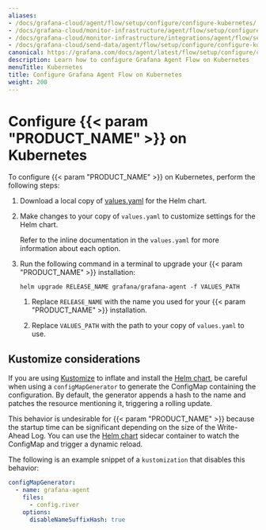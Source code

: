 ```yaml
---
aliases:
- /docs/grafana-cloud/agent/flow/setup/configure/configure-kubernetes/
- /docs/grafana-cloud/monitor-infrastructure/agent/flow/setup/configure/configure-kubernetes/
- /docs/grafana-cloud/monitor-infrastructure/integrations/agent/flow/setup/configure/configure-kubernetes/
- /docs/grafana-cloud/send-data/agent/flow/setup/configure/configure-kubernetes/
canonical: https://grafana.com/docs/agent/latest/flow/setup/configure/configure-kubernetes/
description: Learn how to configure Grafana Agent Flow on Kubernetes
menuTitle: Kubernetes
title: Configure Grafana Agent Flow on Kubernetes
weight: 200
---
```


# Configure {{< param "PRODUCT_NAME" >}} on Kubernetes

To configure {{< param "PRODUCT_NAME" >}} on Kubernetes, perform the following steps:

1. Download a local copy of [values.yaml][] for the Helm chart.

1. Make changes to your copy of `values.yaml` to customize settings for the
   Helm chart.

   Refer to the inline documentation in the `values.yaml` for more information about each option.

1. Run the following command in a terminal to upgrade your {{< param "PRODUCT_NAME" >}} installation:

   ```shell
   helm upgrade RELEASE_NAME grafana/grafana-agent -f VALUES_PATH
   ```

   1. Replace `RELEASE_NAME` with the name you used for your {{< param "PRODUCT_NAME" >}} installation.

   1. Replace `VALUES_PATH` with the path to your copy of `values.yaml` to use.

[values.yaml]: https://raw.githubusercontent.com/grafana/agent/main/operations/helm/charts/grafana-agent/values.yaml

## Kustomize considerations

If you are using [Kustomize][] to inflate and install the [Helm chart][], be careful
when using a `configMapGenerator` to generate the ConfigMap containing the
configuration. By default, the generator appends a hash to the name and patches
the resource mentioning it, triggering a rolling update.

This behavior is undesirable for {{< param "PRODUCT_NAME" >}} because the startup time can be significant depending on the size of the Write-Ahead Log.
You can use the [Helm chart][] sidecar container to watch the ConfigMap and trigger a dynamic reload.

The following is an example snippet of a `kustomization` that disables this behavior:

```yaml
configMapGenerator:
  - name: grafana-agent
    files:
      - config.river
    options:
      disableNameSuffixHash: true
```

[Helm chart]: https://github.com/grafana/agent/tree/main/operations/helm/charts/grafana-agent
[Kustomize]: https://kubernetes.io/docs/tasks/manage-kubernetes-objects/kustomization/
